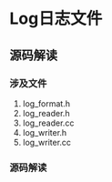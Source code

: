 # Log日志文件
## 源码解读
### 涉及文件
1. log_format.h
2. log_reader.h
3. log_reader.cc
4. log_writer.h
5. log_writer.cc
### 源码解读
